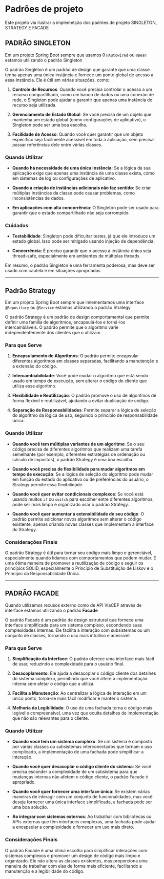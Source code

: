 # Padrões de projeto

Este projeto via ilustrar a implemetção dos padrões de projeto SINGLETON, STRATEGY E FACADE

## PADRÃO SINGLETON

Em um projeto Spring Boot sempre que usamos 0  `@Autowired` ou `@Bean` estamos utilizando o padrão Singleton 

O padrão Singleton é um padrão de design que garante que uma classe tenha apenas uma única instância e fornece um ponto global de acesso a essa instância. Ele é útil em várias situações, como:

1. **Controle de Recursos**: Quando você precisa controlar o acesso a um recurso compartilhado, como um banco de dados ou uma conexão de rede, o Singleton pode ajudar a garantir que apenas uma instância do recurso seja utilizada.

2. **Gerenciamento de Estado Global**: Se você precisa de um objeto que mantenha um estado global (como configurações de aplicativo), o Singleton pode ser uma boa escolha.

3. **Facilidade de Acesso**: Quando você quer garantir que um objeto específico seja facilmente acessível em toda a aplicação, sem precisar passar referências dele entre várias classes.

### Quando Utilizar

- **Quando há necessidade de uma única instância**: Se a lógica da sua aplicação exige que apenas uma instância de uma classe exista, como em sistemas de log ou configurações de aplicativo.

- **Quando a criação de instâncias adicionais não faz sentido**: Se criar múltiplas instâncias da classe pode causar problemas, como inconsistências de dados.

- **Em aplicações com alta concorrência**: O Singleton pode ser usado para garantir que o estado compartilhado não seja corrompido.

### Cuidados

- **Testabilidade**: Singleton pode dificultar testes, já que ele introduce um estado global. Isso pode ser mitigado usando injeção de dependência.

- **Concorrência**: É preciso garantir que o acesso à instância única seja thread-safe, especialmente em ambientes de múltiplas threads.

Em resumo, o padrão Singleton é uma ferramenta poderosa, mas deve ser usado com cautela e em situações apropriadas.


<hr>

## Padrão Strategy

Em um projeto Spring Boot sempre que imlementamos uma interface  `@Repository` ou `@Service` estamos utilizando o padrão Strategy

O padrão Strategy é um padrão de design comportamental que permite definir uma família de algoritmos, encapsulá-los e torná-los intercambiáveis. O padrão permite que o algoritmo varie independentemente dos clientes que o utilizam. 

### Para que Serve

1. **Encapsulamento de Algoritmos**: O padrão permite encapsular diferentes algoritmos em classes separadas, facilitando a manutenção e a extensão do código.

2. **Intercambiabilidade**: Você pode mudar o algoritmo que está sendo usado em tempo de execução, sem alterar o código do cliente que utiliza esse algoritmo.

3. **Flexibilidade e Reutilização**: O padrão promove o uso de algoritmos de forma flexível e reutilizável, ajudando a evitar duplicação de código.

4. **Separação de Responsabilidades**: Permite separar a lógica de seleção do algoritmo da lógica de uso, seguindo o princípio de responsabilidade única.

### Quando Utilizar

- **Quando você tem múltiplas variantes de um algoritmo**: Se o seu código precisa de diferentes algoritmos que realizam uma tarefa semelhante (por exemplo, diferentes estratégias de ordenação ou cálculo de impostos), o padrão Strategy é uma boa escolha.

- **Quando você precisa de flexibilidade para mudar algoritmos em tempo de execução**: Se a lógica de seleção do algoritmo pode mudar em função do estado do aplicativo ou de preferências do usuário, o Strategy permite essa flexibilidade.

- **Quando você quer evitar condicionais complexos**: Se você está usando muitos `if` ou `switch` para escolher entre diferentes algoritmos, pode ser mais limpo e organizado usar o padrão Strategy.

- **Quando você quer aumentar a extensibilidade do seu código**: O padrão permite adicionar novos algoritmos sem alterar o código existente, apenas criando novas classes que implementam a interface do Strategy.
  
  

### Considerações Finais

O padrão Strategy é útil para tornar seu código mais limpo e gerenciável, especialmente quando lidamos com comportamentos que podem mudar. É uma ótima maneira de promover a reutilização de código e seguir os princípios SOLID, especialmente o Princípio de Substituição de Liskov e o Princípio da Responsabilidade Única.



<hr>

## PADRÃO FACADE

Quando utilizamos recusos externo como de API ViaCEP através de interface estamos utilizando o padrão **Facade**

O padrão Facade é um padrão de design estrutural que fornece uma interface simplificada para um sistema complexo, escondendo suas complexidades internas. Ele facilita a interação com subsistemas ou um conjunto de classes, tornando o uso mais intuitivo e acessível.

### Para que Serve

1. **Simplificação da Interface**: O padrão oferece uma interface mais fácil de usar, reduzindo a complexidade para o usuário final.

2. **Desacoplamento**: Ele ajuda a desacoplar o código cliente dos detalhes do sistema complexo, permitindo que você altere a implementação interna sem afetar o código que a utiliza.

3. **Facilita a Manutenção**: Ao centralizar a lógica de interação em um único ponto, torna-se mais fácil modificar e manter o sistema.

4. **Melhoria da Legibilidade**: O uso de uma fachada torna o código mais legível e compreensível, uma vez que oculta detalhes de implementação que não são relevantes para o cliente.

### Quando Utilizar

- **Quando você tem um sistema complexo**: Se um sistema é composto por várias classes ou subsistemas interconectados que tornam o uso complicado, a implementação de uma fachada pode simplificar a interação.

- **Quando você quer desacoplar o código cliente do sistema**: Se você precisa esconder a complexidade de um subsistema para que mudanças internas não afetem o código cliente, o padrão Facade é apropriado.

- **Quando você quer fornecer uma interface única**: Se existem várias maneiras de interagir com um conjunto de funcionalidades, mas você deseja fornecer uma única interface simplificada, a fachada pode ser uma boa solução.

- **Ao integrar com sistemas externos**: Ao trabalhar com bibliotecas ou APIs externas que têm interfaces complexas, uma fachada pode ajudar a encapsular a complexidade e fornecer um uso mais direto.

### Considerações Finais

O padrão Facade é uma ótima escolha para simplificar interações com sistemas complexos e promover um design de código mais limpo e organizado. Ele não altera as classes existentes, mas proporciona uma maneira de trabalhar com elas de forma mais eficiente, facilitando a manutenção e a legibilidade do código.
